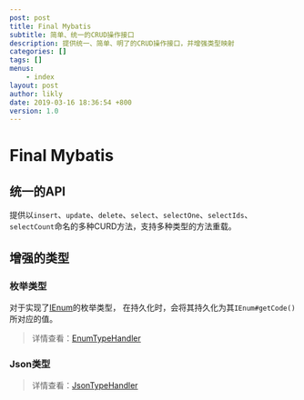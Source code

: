```yaml
---
post: post
title: Final Mybatis
subtitle: 简单、统一的CRUD操作接口
description: 提供统一、简单、明了的CRUD操作接口，并增强类型映射 
categories: []
tags: []
menus:
    - index
layout: post
author: likly
date: 2019-03-16 18:36:54 +800
version: 1.0
---
```


# Final Mybatis


## 统一的API

提供以`insert`、`update`、`delete`、`select`、`selectOne`、`selectIds`、`selectCount`命名的多种CURD方法，支持多种类型的方法重载。

## 增强的类型

### 枚举类型

对于实现了[IEnum](/final-data/final-data-core/src/main/java/org/finalframework/data/entity/enums/IEnum.java)的枚举类型，
在持久化时，会将其持久化为其`IEnum#getCode()`所对应的值。

> 详情查看：[EnumTypeHandler](handler/enum-type-handler.md)

### Json类型

> 详情查看：[JsonTypeHandler](handler/json-type-handler.md)